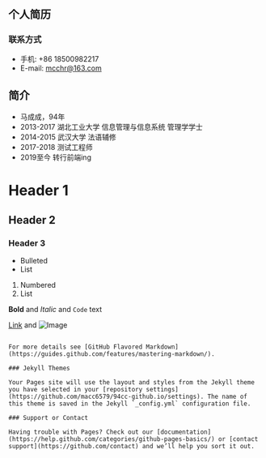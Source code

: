 ## 个人简历

### 联系方式
- 手机: +86 18500982217
- E-mail: mcchr@163.com

## 简介
- 马成成，94年
- 2013-2017 湖北工业大学 信息管理与信息系统  管理学学士
- 2014-2015 武汉大学  法语辅修
- 2017-2018 测试工程师
- 2019至今 转行前端ing


# Header 1
## Header 2
### Header 3

- Bulleted
- List

1. Numbered
2. List

**Bold** and _Italic_ and `Code` text

[Link](url) and ![Image](src)
```

For more details see [GitHub Flavored Markdown](https://guides.github.com/features/mastering-markdown/).

### Jekyll Themes

Your Pages site will use the layout and styles from the Jekyll theme you have selected in your [repository settings](https://github.com/macc6579/94cc-github.io/settings). The name of this theme is saved in the Jekyll `_config.yml` configuration file.

### Support or Contact

Having trouble with Pages? Check out our [documentation](https://help.github.com/categories/github-pages-basics/) or [contact support](https://github.com/contact) and we’ll help you sort it out.
